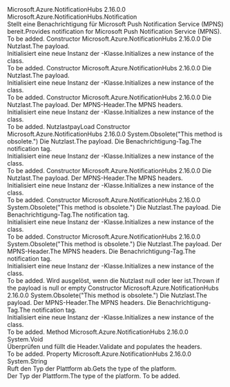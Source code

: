 <Type Name="MpnsNotification" FullName="Microsoft.Azure.NotificationHubs.MpnsNotification">
  <TypeSignature Language="C#" Value="public sealed class MpnsNotification : Microsoft.Azure.NotificationHubs.Notification" />
  <TypeSignature Language="ILAsm" Value=".class public auto ansi sealed beforefieldinit MpnsNotification extends Microsoft.Azure.NotificationHubs.Notification" />
  <TypeSignature Language="DocId" Value="T:Microsoft.Azure.NotificationHubs.MpnsNotification" />
  <TypeSignature Language="VB.NET" Value="Public NotInheritable Class MpnsNotification&#xA;Inherits Notification" />
  <TypeSignature Language="F#" Value="type MpnsNotification = class&#xA;    inherit Notification" />
  <AssemblyInfo>
    <AssemblyName>Microsoft.Azure.NotificationHubs</AssemblyName>
    <AssemblyVersion>2.16.0.0</AssemblyVersion>
  </AssemblyInfo>
  <Base>
    <BaseTypeName>Microsoft.Azure.NotificationHubs.Notification</BaseTypeName>
  </Base>
  <Interfaces></Interfaces>
  <Docs>
    <summary><span data-ttu-id="a8ce0-101">Stellt eine Benachrichtigung für Microsoft Push Notification Service (MPNS) bereit.</span><span class="sxs-lookup"><span data-stu-id="a8ce0-101">Provides notification for Microsoft Push Notification Service (MPNS).</span></span></summary>
    <remarks>To be added.</remarks>
  </Docs>
  <Members>
    <Member MemberName=".ctor">
      <MemberSignature Language="C#" Value="public MpnsNotification (string payLoad);" />
      <MemberSignature Language="ILAsm" Value=".method public hidebysig specialname rtspecialname instance void .ctor(string payLoad) cil managed" />
      <MemberSignature Language="DocId" Value="M:Microsoft.Azure.NotificationHubs.MpnsNotification.#ctor(System.String)" />
      <MemberSignature Language="VB.NET" Value="Public Sub New (payLoad As String)" />
      <MemberSignature Language="F#" Value="new Microsoft.Azure.NotificationHubs.MpnsNotification : string -&gt; Microsoft.Azure.NotificationHubs.MpnsNotification" Usage="new Microsoft.Azure.NotificationHubs.MpnsNotification payLoad" />
      <MemberType>Constructor</MemberType>
      <AssemblyInfo>
        <AssemblyName>Microsoft.Azure.NotificationHubs</AssemblyName>
        <AssemblyVersion>2.16.0.0</AssemblyVersion>
      </AssemblyInfo>
      <Parameters>
        <Parameter Name="payLoad" Type="System.String" />
      </Parameters>
      <Docs>
        <param name="payLoad"><span data-ttu-id="a8ce0-102">Die Nutzlast.</span><span class="sxs-lookup"><span data-stu-id="a8ce0-102">The payload.</span></span></param>
        <summary><span data-ttu-id="a8ce0-103">Initialisiert eine neue Instanz der <see cref="T:Microsoft.Azure.NotificationHubs.MpnsNotification" />-Klasse.</span><span class="sxs-lookup"><span data-stu-id="a8ce0-103">Initializes a new instance of the <see cref="T:Microsoft.Azure.NotificationHubs.MpnsNotification" /> class.</span></span></summary>
        <remarks>To be added.</remarks>
      </Docs>
    </Member>
    <Member MemberName=".ctor">
      <MemberSignature Language="C#" Value="public MpnsNotification (System.Xml.XmlDocument payLoad);" />
      <MemberSignature Language="ILAsm" Value=".method public hidebysig specialname rtspecialname instance void .ctor(class System.Xml.XmlDocument payLoad) cil managed" />
      <MemberSignature Language="DocId" Value="M:Microsoft.Azure.NotificationHubs.MpnsNotification.#ctor(System.Xml.XmlDocument)" />
      <MemberSignature Language="VB.NET" Value="Public Sub New (payLoad As XmlDocument)" />
      <MemberSignature Language="F#" Value="new Microsoft.Azure.NotificationHubs.MpnsNotification : System.Xml.XmlDocument -&gt; Microsoft.Azure.NotificationHubs.MpnsNotification" Usage="new Microsoft.Azure.NotificationHubs.MpnsNotification payLoad" />
      <MemberType>Constructor</MemberType>
      <AssemblyInfo>
        <AssemblyName>Microsoft.Azure.NotificationHubs</AssemblyName>
        <AssemblyVersion>2.16.0.0</AssemblyVersion>
      </AssemblyInfo>
      <Parameters>
        <Parameter Name="payLoad" Type="System.Xml.XmlDocument" />
      </Parameters>
      <Docs>
        <param name="payLoad"><span data-ttu-id="a8ce0-104">Die Nutzlast.</span><span class="sxs-lookup"><span data-stu-id="a8ce0-104">The payload.</span></span></param>
        <summary><span data-ttu-id="a8ce0-105">Initialisiert eine neue Instanz der <see cref="T:Microsoft.Azure.NotificationHubs.MpnsNotification" />-Klasse.</span><span class="sxs-lookup"><span data-stu-id="a8ce0-105">Initializes a new instance of the <see cref="T:Microsoft.Azure.NotificationHubs.MpnsNotification" /> class.</span></span></summary>
        <remarks>To be added.</remarks>
      </Docs>
    </Member>
    <Member MemberName=".ctor">
      <MemberSignature Language="C#" Value="public MpnsNotification (string payLoad, System.Collections.Generic.IDictionary&lt;string,string&gt; mpnsHeaders);" />
      <MemberSignature Language="ILAsm" Value=".method public hidebysig specialname rtspecialname instance void .ctor(string payLoad, class System.Collections.Generic.IDictionary`2&lt;string, string&gt; mpnsHeaders) cil managed" />
      <MemberSignature Language="DocId" Value="M:Microsoft.Azure.NotificationHubs.MpnsNotification.#ctor(System.String,System.Collections.Generic.IDictionary{System.String,System.String})" />
      <MemberSignature Language="VB.NET" Value="Public Sub New (payLoad As String, mpnsHeaders As IDictionary(Of String, String))" />
      <MemberSignature Language="F#" Value="new Microsoft.Azure.NotificationHubs.MpnsNotification : string * System.Collections.Generic.IDictionary&lt;string, string&gt; -&gt; Microsoft.Azure.NotificationHubs.MpnsNotification" Usage="new Microsoft.Azure.NotificationHubs.MpnsNotification (payLoad, mpnsHeaders)" />
      <MemberType>Constructor</MemberType>
      <AssemblyInfo>
        <AssemblyName>Microsoft.Azure.NotificationHubs</AssemblyName>
        <AssemblyVersion>2.16.0.0</AssemblyVersion>
      </AssemblyInfo>
      <Parameters>
        <Parameter Name="payLoad" Type="System.String" />
        <Parameter Name="mpnsHeaders" Type="System.Collections.Generic.IDictionary&lt;System.String,System.String&gt;" />
      </Parameters>
      <Docs>
        <param name="payLoad"><span data-ttu-id="a8ce0-106">Die Nutzlast.</span><span class="sxs-lookup"><span data-stu-id="a8ce0-106">The payload.</span></span></param>
        <param name="mpnsHeaders"><span data-ttu-id="a8ce0-107">Der MPNS-Header.</span><span class="sxs-lookup"><span data-stu-id="a8ce0-107">The MPNS headers.</span></span></param>
        <summary><span data-ttu-id="a8ce0-108">Initialisiert eine neue Instanz der <see cref="T:Microsoft.Azure.NotificationHubs.MpnsNotification" />-Klasse.</span><span class="sxs-lookup"><span data-stu-id="a8ce0-108">Initializes a new instance of the <see cref="T:Microsoft.Azure.NotificationHubs.MpnsNotification" /> class.</span></span></summary>
        <remarks>To be added.</remarks>
        <exception cref="T:System.ArgumentNullException"><span data-ttu-id="a8ce0-109">Nutzlast</span><span class="sxs-lookup"><span data-stu-id="a8ce0-109">payLoad</span></span></exception>
      </Docs>
    </Member>
    <Member MemberName=".ctor">
      <MemberSignature Language="C#" Value="public MpnsNotification (string payLoad, string tag);" />
      <MemberSignature Language="ILAsm" Value=".method public hidebysig specialname rtspecialname instance void .ctor(string payLoad, string tag) cil managed" />
      <MemberSignature Language="DocId" Value="M:Microsoft.Azure.NotificationHubs.MpnsNotification.#ctor(System.String,System.String)" />
      <MemberSignature Language="VB.NET" Value="Public Sub New (payLoad As String, tag As String)" />
      <MemberSignature Language="F#" Value="new Microsoft.Azure.NotificationHubs.MpnsNotification : string * string -&gt; Microsoft.Azure.NotificationHubs.MpnsNotification" Usage="new Microsoft.Azure.NotificationHubs.MpnsNotification (payLoad, tag)" />
      <MemberType>Constructor</MemberType>
      <AssemblyInfo>
        <AssemblyName>Microsoft.Azure.NotificationHubs</AssemblyName>
        <AssemblyVersion>2.16.0.0</AssemblyVersion>
      </AssemblyInfo>
      <Attributes>
        <Attribute>
          <AttributeName>System.Obsolete("This method is obsolete.")</AttributeName>
        </Attribute>
      </Attributes>
      <Parameters>
        <Parameter Name="payLoad" Type="System.String" />
        <Parameter Name="tag" Type="System.String" />
      </Parameters>
      <Docs>
        <param name="payLoad"><span data-ttu-id="a8ce0-110">Die Nutzlast.</span><span class="sxs-lookup"><span data-stu-id="a8ce0-110">The payload.</span></span></param>
        <param name="tag"><span data-ttu-id="a8ce0-111">Die Benachrichtigung-Tag.</span><span class="sxs-lookup"><span data-stu-id="a8ce0-111">The notification tag.</span></span></param>
        <summary><span data-ttu-id="a8ce0-112">Initialisiert eine neue Instanz der <see cref="T:Microsoft.Azure.NotificationHubs.MpnsNotification" />-Klasse.</span><span class="sxs-lookup"><span data-stu-id="a8ce0-112">Initializes a new instance of the <see cref="T:Microsoft.Azure.NotificationHubs.MpnsNotification" /> class.</span></span></summary>
        <remarks>To be added.</remarks>
      </Docs>
    </Member>
    <Member MemberName=".ctor">
      <MemberSignature Language="C#" Value="public MpnsNotification (System.Xml.XmlDocument payLoad, System.Collections.Generic.IDictionary&lt;string,string&gt; mpnsHeaders);" />
      <MemberSignature Language="ILAsm" Value=".method public hidebysig specialname rtspecialname instance void .ctor(class System.Xml.XmlDocument payLoad, class System.Collections.Generic.IDictionary`2&lt;string, string&gt; mpnsHeaders) cil managed" />
      <MemberSignature Language="DocId" Value="M:Microsoft.Azure.NotificationHubs.MpnsNotification.#ctor(System.Xml.XmlDocument,System.Collections.Generic.IDictionary{System.String,System.String})" />
      <MemberSignature Language="VB.NET" Value="Public Sub New (payLoad As XmlDocument, mpnsHeaders As IDictionary(Of String, String))" />
      <MemberSignature Language="F#" Value="new Microsoft.Azure.NotificationHubs.MpnsNotification : System.Xml.XmlDocument * System.Collections.Generic.IDictionary&lt;string, string&gt; -&gt; Microsoft.Azure.NotificationHubs.MpnsNotification" Usage="new Microsoft.Azure.NotificationHubs.MpnsNotification (payLoad, mpnsHeaders)" />
      <MemberType>Constructor</MemberType>
      <AssemblyInfo>
        <AssemblyName>Microsoft.Azure.NotificationHubs</AssemblyName>
        <AssemblyVersion>2.16.0.0</AssemblyVersion>
      </AssemblyInfo>
      <Parameters>
        <Parameter Name="payLoad" Type="System.Xml.XmlDocument" />
        <Parameter Name="mpnsHeaders" Type="System.Collections.Generic.IDictionary&lt;System.String,System.String&gt;" />
      </Parameters>
      <Docs>
        <param name="payLoad"><span data-ttu-id="a8ce0-113">Die Nutzlast.</span><span class="sxs-lookup"><span data-stu-id="a8ce0-113">The payload.</span></span></param>
        <param name="mpnsHeaders"><span data-ttu-id="a8ce0-114">Der MPNS-Header.</span><span class="sxs-lookup"><span data-stu-id="a8ce0-114">The MPNS headers.</span></span></param>
        <summary><span data-ttu-id="a8ce0-115">Initialisiert eine neue Instanz der <see cref="T:Microsoft.Azure.NotificationHubs.MpnsNotification" />-Klasse.</span><span class="sxs-lookup"><span data-stu-id="a8ce0-115">Initializes a new instance of the <see cref="T:Microsoft.Azure.NotificationHubs.MpnsNotification" /> class.</span></span></summary>
        <remarks>To be added.</remarks>
      </Docs>
    </Member>
    <Member MemberName=".ctor">
      <MemberSignature Language="C#" Value="public MpnsNotification (System.Xml.XmlDocument payLoad, string tag);" />
      <MemberSignature Language="ILAsm" Value=".method public hidebysig specialname rtspecialname instance void .ctor(class System.Xml.XmlDocument payLoad, string tag) cil managed" />
      <MemberSignature Language="DocId" Value="M:Microsoft.Azure.NotificationHubs.MpnsNotification.#ctor(System.Xml.XmlDocument,System.String)" />
      <MemberSignature Language="VB.NET" Value="Public Sub New (payLoad As XmlDocument, tag As String)" />
      <MemberSignature Language="F#" Value="new Microsoft.Azure.NotificationHubs.MpnsNotification : System.Xml.XmlDocument * string -&gt; Microsoft.Azure.NotificationHubs.MpnsNotification" Usage="new Microsoft.Azure.NotificationHubs.MpnsNotification (payLoad, tag)" />
      <MemberType>Constructor</MemberType>
      <AssemblyInfo>
        <AssemblyName>Microsoft.Azure.NotificationHubs</AssemblyName>
        <AssemblyVersion>2.16.0.0</AssemblyVersion>
      </AssemblyInfo>
      <Attributes>
        <Attribute>
          <AttributeName>System.Obsolete("This method is obsolete.")</AttributeName>
        </Attribute>
      </Attributes>
      <Parameters>
        <Parameter Name="payLoad" Type="System.Xml.XmlDocument" />
        <Parameter Name="tag" Type="System.String" />
      </Parameters>
      <Docs>
        <param name="payLoad"><span data-ttu-id="a8ce0-116">Die Nutzlast.</span><span class="sxs-lookup"><span data-stu-id="a8ce0-116">The payload.</span></span></param>
        <param name="tag"><span data-ttu-id="a8ce0-117">Die Benachrichtigung-Tag.</span><span class="sxs-lookup"><span data-stu-id="a8ce0-117">The notification tag.</span></span></param>
        <summary><span data-ttu-id="a8ce0-118">Initialisiert eine neue Instanz der <see cref="T:Microsoft.Azure.NotificationHubs.MpnsNotification" />-Klasse.</span><span class="sxs-lookup"><span data-stu-id="a8ce0-118">Initializes a new instance of the <see cref="T:Microsoft.Azure.NotificationHubs.MpnsNotification" /> class.</span></span></summary>
        <remarks>To be added.</remarks>
      </Docs>
    </Member>
    <Member MemberName=".ctor">
      <MemberSignature Language="C#" Value="public MpnsNotification (string payLoad, System.Collections.Generic.IDictionary&lt;string,string&gt; mpnsHeaders, string tag);" />
      <MemberSignature Language="ILAsm" Value=".method public hidebysig specialname rtspecialname instance void .ctor(string payLoad, class System.Collections.Generic.IDictionary`2&lt;string, string&gt; mpnsHeaders, string tag) cil managed" />
      <MemberSignature Language="DocId" Value="M:Microsoft.Azure.NotificationHubs.MpnsNotification.#ctor(System.String,System.Collections.Generic.IDictionary{System.String,System.String},System.String)" />
      <MemberSignature Language="VB.NET" Value="Public Sub New (payLoad As String, mpnsHeaders As IDictionary(Of String, String), tag As String)" />
      <MemberSignature Language="F#" Value="new Microsoft.Azure.NotificationHubs.MpnsNotification : string * System.Collections.Generic.IDictionary&lt;string, string&gt; * string -&gt; Microsoft.Azure.NotificationHubs.MpnsNotification" Usage="new Microsoft.Azure.NotificationHubs.MpnsNotification (payLoad, mpnsHeaders, tag)" />
      <MemberType>Constructor</MemberType>
      <AssemblyInfo>
        <AssemblyName>Microsoft.Azure.NotificationHubs</AssemblyName>
        <AssemblyVersion>2.16.0.0</AssemblyVersion>
      </AssemblyInfo>
      <Attributes>
        <Attribute>
          <AttributeName>System.Obsolete("This method is obsolete.")</AttributeName>
        </Attribute>
      </Attributes>
      <Parameters>
        <Parameter Name="payLoad" Type="System.String" />
        <Parameter Name="mpnsHeaders" Type="System.Collections.Generic.IDictionary&lt;System.String,System.String&gt;" />
        <Parameter Name="tag" Type="System.String" />
      </Parameters>
      <Docs>
        <param name="payLoad"><span data-ttu-id="a8ce0-119">Die Nutzlast.</span><span class="sxs-lookup"><span data-stu-id="a8ce0-119">The payload.</span></span></param>
        <param name="mpnsHeaders"><span data-ttu-id="a8ce0-120">Der MPNS-Header.</span><span class="sxs-lookup"><span data-stu-id="a8ce0-120">The MPNS headers.</span></span></param>
        <param name="tag"><span data-ttu-id="a8ce0-121">Die Benachrichtigung-Tag.</span><span class="sxs-lookup"><span data-stu-id="a8ce0-121">The notification tag.</span></span></param>
        <summary><span data-ttu-id="a8ce0-122">Initialisiert eine neue Instanz der <see cref="T:Microsoft.Azure.NotificationHubs.MpnsNotification" />-Klasse.</span><span class="sxs-lookup"><span data-stu-id="a8ce0-122">Initializes a new instance of the <see cref="T:Microsoft.Azure.NotificationHubs.MpnsNotification" /> class.</span></span></summary>
        <remarks>To be added.</remarks>
        <exception cref="T:System.ArgumentNullException"><span data-ttu-id="a8ce0-123">Wird ausgelöst, wenn die Nutzlast null oder leer ist.</span><span class="sxs-lookup"><span data-stu-id="a8ce0-123">Thrown if the payload is null or empty</span></span></exception>
      </Docs>
    </Member>
    <Member MemberName=".ctor">
      <MemberSignature Language="C#" Value="public MpnsNotification (System.Xml.XmlDocument payLoad, System.Collections.Generic.IDictionary&lt;string,string&gt; mpnsHeaders, string tag);" />
      <MemberSignature Language="ILAsm" Value=".method public hidebysig specialname rtspecialname instance void .ctor(class System.Xml.XmlDocument payLoad, class System.Collections.Generic.IDictionary`2&lt;string, string&gt; mpnsHeaders, string tag) cil managed" />
      <MemberSignature Language="DocId" Value="M:Microsoft.Azure.NotificationHubs.MpnsNotification.#ctor(System.Xml.XmlDocument,System.Collections.Generic.IDictionary{System.String,System.String},System.String)" />
      <MemberSignature Language="VB.NET" Value="Public Sub New (payLoad As XmlDocument, mpnsHeaders As IDictionary(Of String, String), tag As String)" />
      <MemberSignature Language="F#" Value="new Microsoft.Azure.NotificationHubs.MpnsNotification : System.Xml.XmlDocument * System.Collections.Generic.IDictionary&lt;string, string&gt; * string -&gt; Microsoft.Azure.NotificationHubs.MpnsNotification" Usage="new Microsoft.Azure.NotificationHubs.MpnsNotification (payLoad, mpnsHeaders, tag)" />
      <MemberType>Constructor</MemberType>
      <AssemblyInfo>
        <AssemblyName>Microsoft.Azure.NotificationHubs</AssemblyName>
        <AssemblyVersion>2.16.0.0</AssemblyVersion>
      </AssemblyInfo>
      <Attributes>
        <Attribute>
          <AttributeName>System.Obsolete("This method is obsolete.")</AttributeName>
        </Attribute>
      </Attributes>
      <Parameters>
        <Parameter Name="payLoad" Type="System.Xml.XmlDocument" />
        <Parameter Name="mpnsHeaders" Type="System.Collections.Generic.IDictionary&lt;System.String,System.String&gt;" />
        <Parameter Name="tag" Type="System.String" />
      </Parameters>
      <Docs>
        <param name="payLoad"><span data-ttu-id="a8ce0-124">Die Nutzlast.</span><span class="sxs-lookup"><span data-stu-id="a8ce0-124">The payload.</span></span></param>
        <param name="mpnsHeaders"><span data-ttu-id="a8ce0-125">Der MPNS-Header.</span><span class="sxs-lookup"><span data-stu-id="a8ce0-125">The MPNS headers.</span></span></param>
        <param name="tag"><span data-ttu-id="a8ce0-126">Die Benachrichtigung-Tag.</span><span class="sxs-lookup"><span data-stu-id="a8ce0-126">The notification tag.</span></span></param>
        <summary><span data-ttu-id="a8ce0-127">Initialisiert eine neue Instanz der <see cref="T:Microsoft.Azure.NotificationHubs.MpnsNotification" />-Klasse.</span><span class="sxs-lookup"><span data-stu-id="a8ce0-127">Initializes a new instance of the <see cref="T:Microsoft.Azure.NotificationHubs.MpnsNotification" /> class.</span></span></summary>
        <remarks>To be added.</remarks>
      </Docs>
    </Member>
    <Member MemberName="OnValidateAndPopulateHeaders">
      <MemberSignature Language="C#" Value="protected override void OnValidateAndPopulateHeaders ();" />
      <MemberSignature Language="ILAsm" Value=".method familyhidebysig virtual instance void OnValidateAndPopulateHeaders() cil managed" />
      <MemberSignature Language="DocId" Value="M:Microsoft.Azure.NotificationHubs.MpnsNotification.OnValidateAndPopulateHeaders" />
      <MemberSignature Language="VB.NET" Value="Protected Overrides Sub OnValidateAndPopulateHeaders ()" />
      <MemberSignature Language="F#" Value="override this.OnValidateAndPopulateHeaders : unit -&gt; unit" Usage="mpnsNotification.OnValidateAndPopulateHeaders " />
      <MemberType>Method</MemberType>
      <AssemblyInfo>
        <AssemblyName>Microsoft.Azure.NotificationHubs</AssemblyName>
        <AssemblyVersion>2.16.0.0</AssemblyVersion>
      </AssemblyInfo>
      <ReturnValue>
        <ReturnType>System.Void</ReturnType>
      </ReturnValue>
      <Parameters />
      <Docs>
        <summary>
            <span data-ttu-id="a8ce0-128">Überprüfen und füllt die Header.</span><span class="sxs-lookup"><span data-stu-id="a8ce0-128">Validate and populates the headers.</span></span>
            </summary>
        <remarks>To be added.</remarks>
      </Docs>
    </Member>
    <Member MemberName="PlatformType">
      <MemberSignature Language="C#" Value="protected override string PlatformType { get; }" />
      <MemberSignature Language="ILAsm" Value=".property instance string PlatformType" />
      <MemberSignature Language="DocId" Value="P:Microsoft.Azure.NotificationHubs.MpnsNotification.PlatformType" />
      <MemberSignature Language="VB.NET" Value="Protected Overrides ReadOnly Property PlatformType As String" />
      <MemberSignature Language="F#" Value="member this.PlatformType : string" Usage="Microsoft.Azure.NotificationHubs.MpnsNotification.PlatformType" />
      <MemberType>Property</MemberType>
      <AssemblyInfo>
        <AssemblyName>Microsoft.Azure.NotificationHubs</AssemblyName>
        <AssemblyVersion>2.16.0.0</AssemblyVersion>
      </AssemblyInfo>
      <ReturnValue>
        <ReturnType>System.String</ReturnType>
      </ReturnValue>
      <Docs>
        <summary>
            <span data-ttu-id="a8ce0-129">Ruft den Typ der Plattform ab.</span><span class="sxs-lookup"><span data-stu-id="a8ce0-129">Gets the type of the platform.</span></span>
            </summary>
        <value>
            <span data-ttu-id="a8ce0-130">Der Typ der Plattform.</span><span class="sxs-lookup"><span data-stu-id="a8ce0-130">The type of the platform.</span></span>
            </value>
        <remarks>To be added.</remarks>
      </Docs>
    </Member>
  </Members>
</Type>